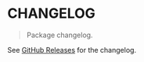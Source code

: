 # CHANGELOG

> Package changelog.

See [GitHub Releases](https://github.com/stdlib-js/strided-base-mskunary-dtype-signatures/releases) for the changelog.